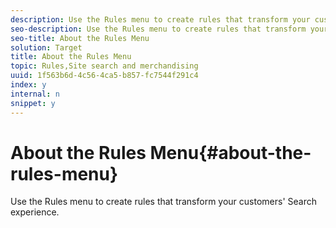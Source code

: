 ```yaml
---
description: Use the Rules menu to create rules that transform your customers' Search experience.
seo-description: Use the Rules menu to create rules that transform your customers' Search experience.
seo-title: About the Rules Menu
solution: Target
title: About the Rules Menu
topic: Rules,Site search and merchandising
uuid: 1f563b6d-4c56-4ca5-b857-fc7544f291c4
index: y
internal: n
snippet: y
---
```


# About the Rules Menu{#about-the-rules-menu}

Use the Rules menu to create rules that transform your customers' Search experience.

